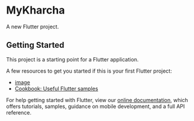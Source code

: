 # MyKharcha

A new Flutter project.

## Getting Started

This project is a starting point for a Flutter application.

A few resources to get you started if this is your first Flutter project:

- [image](imagesForGitHub/3.jpeg)
- [Cookbook: Useful Flutter samples](https://flutter.dev/docs/cookbook)

For help getting started with Flutter, view our
[online documentation](https://flutter.dev/docs), which offers tutorials,
samples, guidance on mobile development, and a full API reference.
